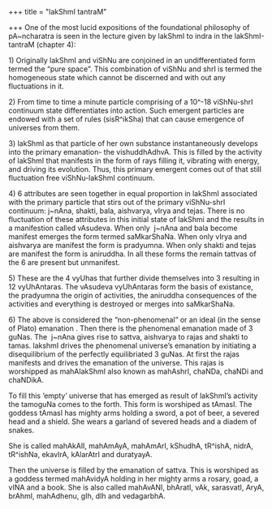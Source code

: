 +++
title = "lakShmI tantraM"

+++
One of the most lucid expositions of the foundational philosophy of
pA\~ncharatra is seen in the lecture given by lakShmI to indra in the
lakShmI-tantraM (chapter 4):

1\) Originally lakShmI and viShNu are conjoined in an undifferentiated
form termed the “pure space”. This combination of viShNu and shrI is
termed the homogeneous state which cannot be discerned and with out any
fluctuations in it.

2\) From time to time a minute particle comprising of a 10^-18
viShNu-shrI continuum state differentiates into action. Such emergent
particles are endowed with a set of rules (sisR^ikSha) that can cause
emergence of universes from them.

3\) lakShmI as that particle of her own substance instantaneously
develops into the primary emanation- the vishuddhAdhvA. This is filled
by the activity of lakShmI that manifests in the form of rays filling
it, vibrating with energy, and driving its evolution. Thus, this primary
emergent comes out of that still fluctuation free viShNu-lakShmI
continuum.

4\) 6 attributes are seen together in equal proportion in lakShmI
associated with the primary particle that stirs out of the primary
viShNu-shrI continuum: j\~nAna, shakti, bala, aishvarya, vIrya and
tejas. There is no fluctuation of these attributes in this initial state
of lakShmi and the results in a manifestion called vAsudeva. When only
 j\~nAna and bala become manifest emerges the form termed saMkarShaNa.
When only vIrya and aishvarya are manifest the form is pradyumna. When
only shakti and tejas are manifest the form is aniruddha. In all these
forms the remain tattvas of the 6 are present but unmanifest.

5\) These are the 4 vyUhas that further divide themselves into 3
resulting in 12 vyUhAntaras. The vAsudeva vyUhAntaras form the basis of
existance, the pradyumna the origin of activities, the aniruddha
consequences of the activities and everything is destroyed or merges
into saMkarShaNa.

6\) The above is considered the “non-phenomenal” or an ideal (in the
sense of Plato) emanation . Then there is the phenomenal emanation made
of 3 guNas. The  j\~nAna gives rise to sattva, aishvarya to rajas and
shakti to tamas. lakshmI drives the phenomenal universe’s emanation by
initiating a disequilibrium of the perfectly equilibriated 3 guNas. At
first the rajas manifests and drives the emanation of the universe. This
rajas is worshipped as mahAlakShmI also known as mahAshrI, chaNDa,
chaNDi and chaNDikA.

To fill this ’empty’ universe that has emerged as result of lakShmI’s
activity the tamoguNa comes to the forth. This form is worshiped as
tAmasI. The goddess tAmasI has mighty arms holding a sword, a pot of
beer, a severed head and a shield. She wears a garland of severed heads
and a diadem of snakes.

She is called mahAkAlI, mahAmAyA, mahAmArI, kShudhA, tR^ishA, nidrA,
tR^ishNa, ekavIrA, kAlarAtrI and duratyayA.

Then the universe is filled by the emanation of sattva. This is
worshiped as a goddess termed mahAvidyA holding in her mighty arms a
rosary, goad, a vINA and a book. She is also called mahAvANI, bhAratI,
vAk, sarasvatI, AryA, brAhmI, mahAdhenu, gIh, dIh and vedagarbhA.
